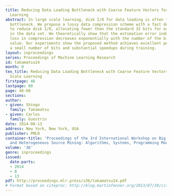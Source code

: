 ```yaml
---
title: Reducing Data Loading Bottleneck with Coarse Feature Vectors for Large Scale
  Learning
abstract: In large scale learning, disk I/O for data loading is often the runtime
  bottleneck. We propose a lossy data compression scheme with a fast decompression
  to reduce disk I/O, allocating fewer than the standard 32 bits for each real value
  in the data set. We theoretically show that the estimation error induced by the
  loss in compression decreases exponentially with the number of the bits used per
  value. Our experiments show the proposed method achieves excellent performance with
  a small number of bits and substantial speedups during training.
layout: inproceedings
series: Proceedings of Machine Learning Research
id: takamatsu14
month: 0
tex_title: Reducing Data Loading Bottleneck with Coarse Feature Vectors for Large
  Scale Learning
firstpage: 46
lastpage: 60
page: 46-60
sections: 
author:
- given: Shingo
  family: Takamatsu
- given: Carlos
  family: Guestrin
date: 2014-08-13
address: New York, New York, USA
publisher: PMLR
container-title: 'Proceedings of the 3rd International Workshop on Big Data, Streams
  and Heterogeneous Source Mining: Algorithms, Systems, Programming Models and Applications'
volume: '36'
genre: inproceedings
issued:
  date-parts:
  - 2014
  - 8
  - 13
pdf: http://proceedings.mlr.press/v36/takamatsu14.pdf
# Format based on citeproc: http://blog.martinfenner.org/2013/07/30/citeproc-yaml-for-bibliographies/
---
```

